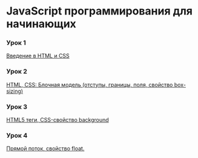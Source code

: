 # JavaScript программирования для начинающих 

### Урок 1
[Введение в HTML и CSS](https://github.com/dbaktiyar/js-courses/tree/master/Lesson-1)

### Урок 2
[HTML, CSS: Блочная модель (отступы, границы, поля, свойство box-sizing)](https://github.com/dbaktiyar/js-courses/tree/master/Lesson-2)

### Урок 3
[HTML5 теги, CSS-свойство background](https://github.com/dbaktiyar/js-courses/tree/master/Lesson-3)

### Урок 4
[Прямой поток, свойство float.](https://github.com/dbaktiyar/js-courses/tree/master/Lesson-4)
